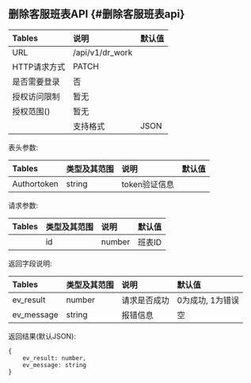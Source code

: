 ## 删除客服班表API {#删除客服班表api}

| Tables | 说明 | 默认值 |
| :--- | :--- | :--- |
| URL | /api/v1/dr\_work |  |
| HTTP请求方式 | PATCH |  |
| 是否需要登录 | 否 |  |
| 授权访问限制 | 暂无 |  |
| 授权范围\(\) | 暂无 |  |
|  | 支持格式 | JSON |

表头参数:

| Tables | 类型及其范围 | 说明 | 默认值 |
| :--- | :--- | :--- | :--- |
| Authortoken | string | token验证信息 |  |

请求参数:

| Tables | 类型及其范围 | 说明 | 默认值 |
| :--- | :--- | :--- | :--- |
|  | id | number | 班表ID |

返回字段说明:

| Tables | 类型及其范围 | 说明 | 默认值 |
| :--- | :--- | :--- | :--- |
| ev\_result | number | 请求是否成功 | 0为成功, 1为错误 |
| ev\_message | string | 报错信息 | 空 |

返回结果\(默认JSON\):

```
{
    ev_result: number,
    ev_message: string
}
```



